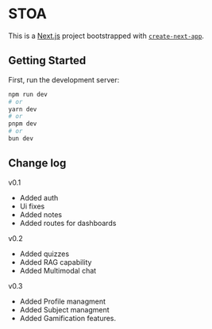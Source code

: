 # STOA


This is a [Next.js](https://nextjs.org) project bootstrapped with [`create-next-app`](https://nextjs.org/docs/app/api-reference/cli/create-next-app).

## Getting Started

First, run the development server:

```bash
npm run dev
# or
yarn dev
# or
pnpm dev
# or
bun dev
```
## Change log

v0.1
- Added auth
- Ui fixes
- Added notes
- Added routes for dashboards

v0.2
- Added quizzes
- Added RAG capability
- Added Multimodal chat

v0.3
- Added Profile managment
- Added Subject managment
- Added Gamification features.
